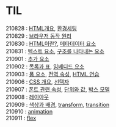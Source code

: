 # TIL
210828 :  [HTML개요](/HTML/outline.md), [환경세팅](/HTML/setting.md)<br />
210829 : [브라우저 동작 원리](/HTML/browser.md)<br />
210830 : [HTML이란?](/HTML/aboutHTML.md), [메타데이터 요소](/HTML/metadata.md)<br />
210831 : [텍스트 요소](/HTML/textElement.md), [구조를 나타내는 요소](HTML/structureElement.md)<br />
210901 :  [추가 요소](/HTML/additionalElement.md)<br />
210902 :  [목록과 표](/HTML/listTable.md), [임베디드 요소](HTML/imbededElement.md)<br />
210903 :  [폼 요소](/HTML/formElement.md), [전역 속성](/HTML/globalAttribute.md), [HTML 연습](/HTML/practiceHTML.html)<br />
210906 :  [CSS 개요](/CSS/outline.md), [선택자](/CSS/selector.md) <br />
210907 :  [폰트 관련 속성](/CSS/font/font.css), [단위와 값](/CSS/unit/unit.css), [박스 모델](CSS/boxmodel/boxmodel.css)<br />
210908 : [레이아웃](/CSS/layout/layout.css) <br />
210909 : [색상과 배경](/CSS/color/color.css), [transform](/CSS/transform/transform.css), [transition](/CSS/transition/transition.css) <br />
210910 : [animation](/CSS/animation/animation.css)<br />
210911 : [flex](/CSS/flex/flex.css)<br />